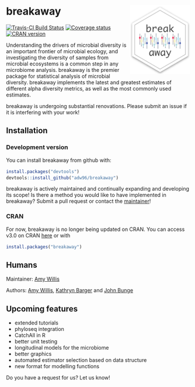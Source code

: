 
<!-- README.md is generated from README.Rmd. Please edit that file -->
breakaway <img src="docs/breakaway-logo.png" align="right" width="165px"/>
==========================================================================

[![Travis-CI Build Status](https://travis-ci.org/adw96/breakaway.svg?branch=master)](https://travis-ci.org/adw96/breakaway) [![Coverage status](https://codecov.io/gh/adw96/breakaway/branch/master/graph/badge.svg)](https://codecov.io/github/adw96/breakaway?branch=master) [![CRAN version](http://www.r-pkg.org/badges/version/breakaway)](https://cran.r-project.org/package=breakaway)

Understanding the drivers of microbial diversity is an important frontier of microbial ecology, and investigating the diversity of samples from microbial ecosystems is a common step in any microbiome analysis. breakaway is the premier package for statistical analysis of microbial diversity. breakaway implements the latest and greatest estimates of different alpha diversity metrics, as well as the most commonly used estimates.

breakaway is undergoing substantial renovations. Please submit an issue if it is interfering with your work!

Installation
------------

### Development version

You can install breakaway from github with:

``` r
install.packages("devtools")
devtools::install_github("adw96/breakaway")
```

breakaway is actively maintained and continually expanding and developing its scope! Is there a method you would like to have implemented in breakaway? Submit a pull request or contact the [maintainer](http://faculty.washington.edu/adwillis/)!

### CRAN

For now, breakaway is no longer being updated on CRAN. You can access v3.0 on CRAN [here](https://cran.r-project.org/web/packages/breakaway/index.html) or with

``` r
install.packages("breakaway")
```

Humans
------

Maintainer: [Amy Willis](http://faculty.washington.edu/adwillis/)

Authors: [Amy Willis](http://faculty.washington.edu/adwillis/), [Kathryn Barger](http://hnrca.tufts.edu/kathryn-barger-ph-d/) and [John Bunge](https://stat.cornell.edu/people/faculty/john-bunge)

Upcoming features
-----------------

-   extended tutorials
-   phyloseq integration
-   CatchAll in R
-   better unit testing
-   longitudinal models for the microbiome
-   better graphics
-   automated estimator selection based on data structure
-   new format for modelling functions

Do you have a request for us? Let us know!
